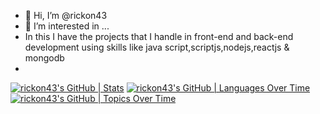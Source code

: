 - 👋 Hi, I’m @rickon43
- 👀 I’m interested in ...
- In this I have the projects that I handle in front-end and back-end development using skills like java script,scriptjs,nodejs,reactjs & mongodb
- 
[![rickon43's GitHub | Stats](https://stats.quine.sh/rickon43/github?theme=dark)](https://quine.sh?utm_source=widgets&utm_campaign=rickon43)
[![rickon43's GitHub | Languages Over Time](https://stats.quine.sh/rickon43/languages-over-time?theme=dark)](https://quine.sh?utm_source=widgets&utm_campaign=rickon43)
[![rickon43's GitHub | Topics Over Time](https://stats.quine.sh/rickon43/topics-over-time?theme=dark)](https://quine.sh?utm_source=widgets&utm_campaign=rickon43)
